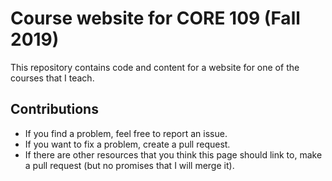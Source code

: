 # Course website for CORE 109  (Fall 2019)





This repository contains code and content for a website for one of the courses
that I teach.


## Contributions
- If you find a problem, feel free to report an issue.
- If you want to fix a problem, create a pull request.
- If there are other resources that you think this page should link to,
make a pull request (but no promises that I will merge it).
